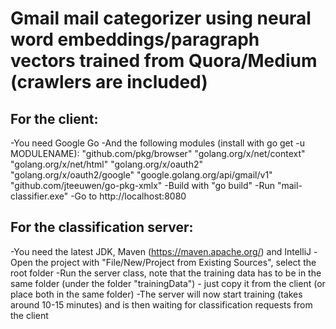 # Gmail mail categorizer using neural word embeddings/paragraph vectors trained from Quora/Medium (crawlers are included)

## For the client:
-You need Google Go
-And the following modules (install with go get -u MODULENAME): 
	"github.com/pkg/browser"
	"golang.org/x/net/context"
	"golang.org/x/net/html"
	"golang.org/x/oauth2"
	"golang.org/x/oauth2/google"
	"google.golang.org/api/gmail/v1"
	"github.com/jteeuwen/go-pkg-xmlx"
-Build with "go build"
-Run "mail-classifier.exe"
-Go to http://localhost:8080

## For the classification server:
-You need the latest JDK, Maven (https://maven.apache.org/) and IntelliJ
-Open the project with "File/New/Project from Existing Sources", select the root folder
-Run the server class, note that the training data has to be in the same folder (under the folder "trainingData") - just copy it from the client (or place both in the same folder)
-The server will now start training (takes around 10-15 minutes) and is then waiting for classification requests from the client